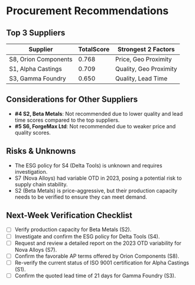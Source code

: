 # Procurement Recommendations

## Top 3 Suppliers

| Supplier | TotalScore | Strongest 2 Factors |
|---|---|---|
| S8, Orion Components | 0.768 | Price, Geo Proximity |
| S1, Alpha Castings | 0.709 | Quality, Geo Proximity |
| S3, Gamma Foundry | 0.650 | Quality, Lead Time |

## Considerations for Other Suppliers

*   **#4 S2, Beta Metals**: Not recommended due to lower quality and lead time scores compared to the top suppliers.
*   **#5 S6, ForgeMax Ltd**: Not recommended due to weaker price and quality scores.

## Risks & Unknowns

*   The ESG policy for S4 (Delta Tools) is unknown and requires investigation.
*   S7 (Nova Alloys) had variable OTD in 2023, posing a potential risk to supply chain stability.
*   S2 (Beta Metals) is price-aggressive, but their production capacity needs to be verified to ensure they can meet demand.

## Next-Week Verification Checklist

*   [ ] Verify production capacity for Beta Metals (S2).
*   [ ] Investigate and confirm the ESG policy for Delta Tools (S4).
*   [ ] Request and review a detailed report on the 2023 OTD variability for Nova Alloys (S7).
*   [ ] Confirm the favorable AP terms offered by Orion Components (S8).
*   [ ] Re-verify the current status of ISO 9001 certification for Alpha Castings (S1).
*   [ ] Confirm the quoted lead time of 21 days for Gamma Foundry (S3).
